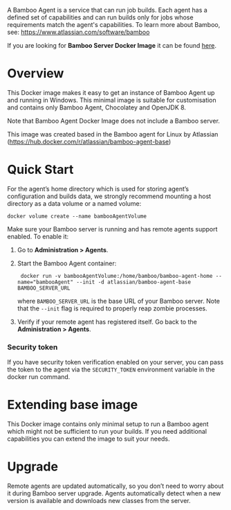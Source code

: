 A Bamboo Agent is a service that can run job builds. Each agent has a defined set of capabilities and can run builds only for jobs whose requirements match the agent's capabilities.
To learn more about Bamboo, see: https://www.atlassian.com/software/bamboo

If you are looking for **Bamboo Server Docker Image** it can be found [here](https://hub.docker.com/r/atlassian/bamboo-server/).

# Overview

This Docker image makes it easy to get an instance of Bamboo Agent up and running in Windows. This minimal image is suitable for customisation and contains only Bamboo Agent, Chocolatey and OpenJDK 8.

Note that Bamboo Agent Docker Image does not include a Bamboo server.

This image was created based in the Bamboo agent for Linux by Atlassian (https://hub.docker.com/r/atlassian/bamboo-agent-base)

# Quick Start

For the agent’s home directory which is used for storing agent’s configuration and builds data, we strongly recommend mounting a host directory as a data volume or a named volume:
	
	docker volume create --name bambooAgentVolume
	
Make sure your Bamboo server is running and has remote agents support enabled. To enable it:

1. Go to **Administration > Agents**.
2. Start the Bamboo Agent container:

		docker run -v bambooAgentVolume:/home/bamboo/bamboo-agent-home --name="bambooAgent" --init -d atlassian/bamboo-agent-base BAMBOO_SERVER_URL

	where `BAMBOO_SERVER_URL` is the base URL of your Bamboo server. Note that the `--init` flag is required to properly reap zombie processes.
	
3. Verify if your remote agent has registered itself. Go back to the **Administration > Agents**.

### Security token

If you have security token verification enabled on your server, you can pass the token to the agent via the `SECURITY_TOKEN` environment variable in the docker run command.


# Extending base image

This Docker image contains only minimal setup to run a Bamboo agent which might not be sufficient to run your builds. If you need additional capabilities you can extend the image to suit your needs.


# Upgrade

Remote agents are updated automatically, so you don’t need to worry about it during Bamboo server upgrade. Agents automatically detect when a new version is available and downloads new classes from the server.